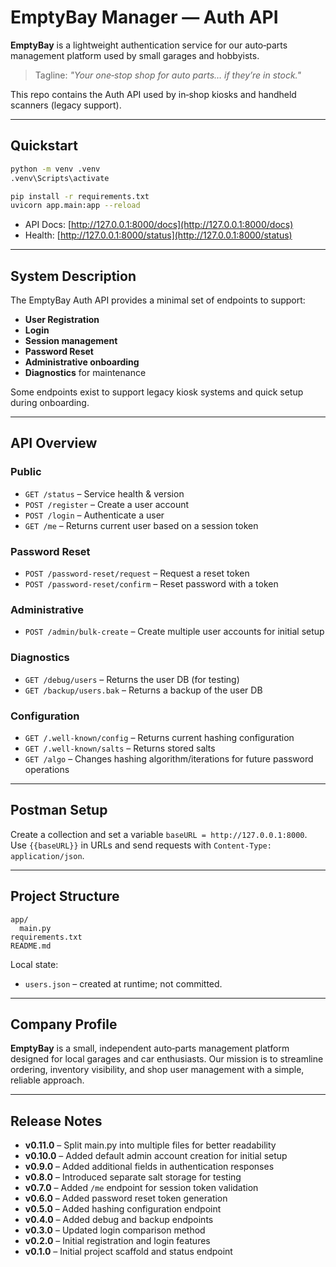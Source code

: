 # EmptyBay Manager — Auth API

**EmptyBay** is a lightweight authentication service for our auto‑parts management platform used by small garages and hobbyists.

> Tagline: *"Your one‑stop shop for auto parts… if they’re in stock."*

This repo contains the Auth API used by in‑shop kiosks and handheld scanners (legacy support).

---

## Quickstart

```bash
python -m venv .venv
.venv\Scripts\activate

pip install -r requirements.txt
uvicorn app.main:app --reload
```

* API Docs: [http://127.0.0.1:8000/docs](http://127.0.0.1:8000/docs)
* Health:   [http://127.0.0.1:8000/status](http://127.0.0.1:8000/status)

---

## System Description

The EmptyBay Auth API provides a minimal set of endpoints to support:

* **User Registration**
* **Login**
* **Session management**
* **Password Reset**
* **Administrative onboarding**
* **Diagnostics** for maintenance

Some endpoints exist to support legacy kiosk systems and quick setup during onboarding.

---

## API Overview

### Public

* `GET /status` – Service health & version
* `POST /register` – Create a user account
* `POST /login` – Authenticate a user
* `GET /me` – Returns current user based on a session token

### Password Reset

* `POST /password-reset/request` – Request a reset token
* `POST /password-reset/confirm` – Reset password with a token

### Administrative

* `POST /admin/bulk-create` – Create multiple user accounts for initial setup

### Diagnostics

* `GET /debug/users` – Returns the user DB (for testing)
* `GET /backup/users.bak` – Returns a backup of the user DB

### Configuration

* `GET /.well-known/config` – Returns current hashing configuration
* `GET /.well-known/salts` – Returns stored salts
* `GET /algo` – Changes hashing algorithm/iterations for future password operations

---

## Postman Setup

Create a collection and set a variable `baseURL = http://127.0.0.1:8000`. Use `{{baseURL}}` in URLs and send requests with `Content-Type: application/json`.

---

## Project Structure

```
app/
  main.py
requirements.txt
README.md
```

Local state:

* `users.json` – created at runtime; not committed.

---

## Company Profile

**EmptyBay** is a small, independent auto‑parts management platform designed for local garages and car enthusiasts. Our mission is to streamline ordering, inventory visibility, and shop user management with a simple, reliable approach.

---

## Release Notes

* **v0.11.0** – Split main.py into multiple files for better readability
* **v0.10.0** – Added default admin account creation for initial setup
* **v0.9.0** – Added additional fields in authentication responses
* **v0.8.0** – Introduced separate salt storage for testing
* **v0.7.0** – Added `/me` endpoint for session token validation
* **v0.6.0** – Added password reset token generation
* **v0.5.0** – Added hashing configuration endpoint
* **v0.4.0** – Added debug and backup endpoints
* **v0.3.0** – Updated login comparison method
* **v0.2.0** – Initial registration and login features
* **v0.1.0** – Initial project scaffold and status endpoint